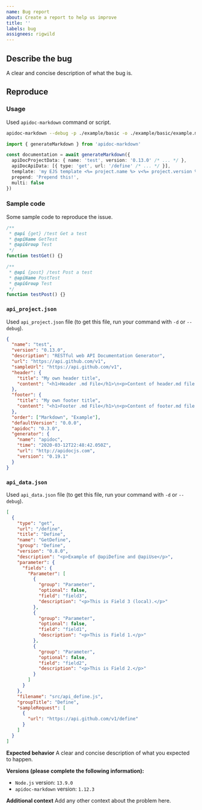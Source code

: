 ```yaml
---
name: Bug report
about: Create a report to help us improve
title: ''
labels: bug
assignees: rigwild
---
```


## Describe the bug

A clear and concise description of what the bug is.

## Reproduce

### Usage

Used `apidoc-markdown` command or script.

```bash
apidoc-markdown --debug -p ./example/basic -o ./example/basic/example.md
```

```ts
import { generateMarkdown } from 'apidoc-markdown'

const documentation = await generateMarkdown({
  apiDocProjectData: { name: 'test', version: '0.13.0' /* ... */ },
  apiDocApiData: [{ type: 'get', url: '/define' /* ... */ }],
  template: 'my EJS template <%= project.name %> v<%= project.version %>',
  prepend: 'Prepend this!',
  multi: false
})
```

### Sample code

Some sample code to reproduce the issue.

```js
/**
 * @api {get} /test Get a test
 * @apiName GetTest
 * @apiGroup Test
 */
function testGet() {}

/**
 * @api {post} /test Post a test
 * @apiName PostTest
 * @apiGroup Test
 */
function testPost() {}
```

### `api_project.json`

Used `api_project.json` file (to get this file, run your command with `-d` or `--debug`).

```json
{
  "name": "test",
  "version": "0.13.0",
  "description": "RESTful web API Documentation Generator",
  "url": "https://api.github.com/v1",
  "sampleUrl": "https://api.github.com/v1",
  "header": {
    "title": "My own header title",
    "content": "<h1>Header .md File</h1>\n<p>Content of header.md file.</p>\n"
  },
  "footer": {
    "title": "My own footer title",
    "content": "<h1>Footer .md File</h1>\n<p>Content of footer.md file.</p>\n"
  },
  "order": ["Markdown", "Example"],
  "defaultVersion": "0.0.0",
  "apidoc": "0.3.0",
  "generator": {
    "name": "apidoc",
    "time": "2020-03-12T22:48:42.050Z",
    "url": "http://apidocjs.com",
    "version": "0.19.1"
  }
}
```

### `api_data.json`

Used `api_data.json` file (to get this file, run your command with `-d` or `--debug`).

```json
[
  {
    "type": "get",
    "url": "/define",
    "title": "Define",
    "name": "GetDefine",
    "group": "Define",
    "version": "0.8.0",
    "description": "<p>Example of @apiDefine and @apiUse</p>",
    "parameter": {
      "fields": {
        "Parameter": [
          {
            "group": "Parameter",
            "optional": false,
            "field": "field3",
            "description": "<p>This is Field 3 (local).</p>"
          },
          {
            "group": "Parameter",
            "optional": false,
            "field": "field1",
            "description": "<p>This is Field 1.</p>"
          },
          {
            "group": "Parameter",
            "optional": false,
            "field": "field2",
            "description": "<p>This is Field 2.</p>"
          }
        ]
      }
    },
    "filename": "src/api_define.js",
    "groupTitle": "Define",
    "sampleRequest": [
      {
        "url": "https://api.github.com/v1/define"
      }
    ]
  }
]
```

**Expected behavior**
A clear and concise description of what you expected to happen.

**Versions (please complete the following information):**

- `Node.js` version: `13.9.0`
- `apidoc-markdown` version: `1.12.3`

**Additional context**
Add any other context about the problem here.
